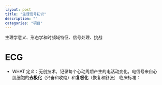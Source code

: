 ```yaml
---
layout: post
title: "生理信号初识"
description: ""
categories: "项目"
---
```

生理学意义、形态学和时频域特征、信号处理、挑战
# ECG
- WHAT
    定义：无创技术，记录每个心动周期产生的电活动变化，电信号来自心肌细胞的**去极化**（兴奋和收缩）和**复极化**（恢复和舒张）
    临床标准：